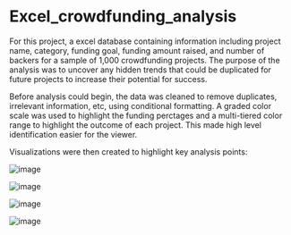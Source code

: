 # Excel_crowdfunding_analysis

For this project, a excel database containing information including project name, category, funding goal, funding amount raised, and number of backers for a sample of 1,000 crowdfunding projects. The purpose of the analysis was to uncover any hidden trends that could be duplicated for future projects to increase their potential for success.

Before analysis could begin, the data was cleaned to remove duplicates, irrelevant information, etc, using conditional formatting. A graded color scale was used to highlight the funding perctages and a multi-tiered color range to highlight the outcome of each project. This made high level identification easier for the viewer.

Visualizations were then created to highlight key analysis points:

![image](https://github.com/user-attachments/assets/d8751ed3-be72-4940-bb24-182280327908)


![image](https://github.com/user-attachments/assets/dfcecbdd-5cd7-4171-9a2e-3be29eecd47c)


![image](https://github.com/user-attachments/assets/ab413c6a-6e5f-4774-abfb-8538ff53fc3f)


![image](https://github.com/user-attachments/assets/f5b40c01-5040-491e-931f-61944cd6b6d2)
